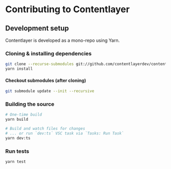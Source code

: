 # Contributing to Contentlayer

## Development setup

Contentlayer is developed as a mono-repo using Yarn.

### Cloning & installing dependencies

```sh
git clone --recurse-submodules git://github.com/contentlayerdev/contentlayer.git
yarn install
```

#### Checkout submodules (after cloning)

```sh
git submodule update --init --recursive
```

### Building the source

```sh
# One-time build
yarn build

# Build and watch files for changes
# ... or run `dev:ts` VSC task via `Tasks: Run Task`
yarn dev:ts
```

### Run tests

```sh
yarn test
```
